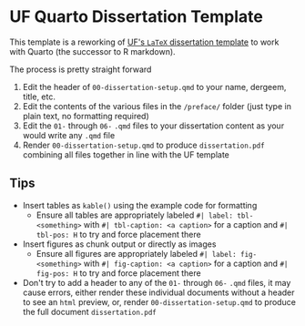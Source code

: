 # UF Quarto Dissertation Template

This template is a reworking of [UF's `LaTeX` dissertation template](https://it.ufl.edu/helpdesk/graduate-resources/ms-word--latex-templates/) to work with Quarto (the successor to R markdown).

The process is pretty straight forward

1. Edit the header of `00-dissertation-setup.qmd` to your name, dergeem, title, etc.
2. Edit the contents of the various files in the `/preface/` folder (just type in plain text, no formatting required)
3. Edit the `01-` through `06-` `.qmd` files to your dissertation content as your would write any `.qmd` file
4. Render `00-dissertation-setup.qmd` to produce `dissertation.pdf` combining all files together in line with the UF template

## Tips

- Insert tables as `kable()` using the example code for formatting
  - Ensure all tables are appropriately labeled `#| label: tbl-<something>` with `#| tbl-caption: <a caption>` for a caption and `#| tbl-pos: H`  to try and force placement there
- Insert figures as chunk output or directly as images
  - Ensure all figures are appropriately labeled `#| label: fig-<something>` with `#| fig-caption: <a caption>` for a caption and `#| fig-pos: H`  to try and force placement there
- Don't try to add a header to any of the `01-` through `06-` `.qmd` files, it may cause errors, either render these individual documents without a header to see an `html` preview, or, render `00-dissertation-setup.qmd` to produce the full document `dissertation.pdf` 
